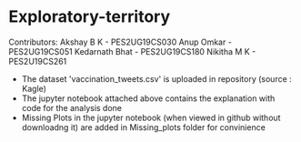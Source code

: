 # Exploratory-territory

Contributors: Akshay B K - PES2UG19CS030
              Anup Omkar - PES2UG19CS051
              Kedarnath Bhat - PES2UG19CS180
              Nikitha M K - PES2U19CS261
* The dataset 'vaccination_tweets.csv' is uploaded in repository (source : Kagle)
* The jupyter notebook attached above contains the explanation with code for the analysis done            
* Missing Plots in the jupyter notebook (when viewed in github without downloadng it) are added in Missing_plots folder for convinience
